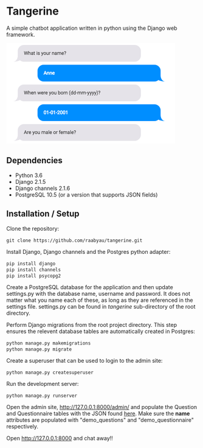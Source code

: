 # Tangerine

A simple chatbot application written in python using the Django web framework.

![alt text](https://github.com/raabyau/tangerine/blob/master/screenshot.png)


## Dependencies

* Python 3.6
* Django 2.1.5
* Django channels 2.1.6
* PostgreSQL 10.5 (or a version that supports JSON fields)

## Installation / Setup

Clone the repository:
```
git clone https://github.com/raabyau/tangerine.git
```

Install Django, Django channels and the Postgres python adapter:
```
pip install django
pip install channels
pip install psycopg2
```

Create a PostgreSQL database for the application and then update settings.py with the database name, username and password. It does not matter what you name each of these, as long as they are referenced in the settings file. settings.py can be found in *tangerine* sub-directory of the root directory.

Perform Django migrations from the root project directory. This step ensures the relevent database tables are automatically created in Postgres:
```
python manage.py makemigrations
python manage.py migrate
```

Create a superuser that can be used to login to the admin site:
```
python manage.py createsuperuser
```

Run the development server:
```
python manage.py runserver
```

Open the admin site, http://127.0.0.1:8000/admin/ and populate the Question and Questionnaire tables with the JSON found <a href="https://github.com/raabyau/tangerine/tree/master/demo">here</a>. Make sure the <b>name</b> attributes are populated with "demo_questions" and "demo_questionnaire" respectively.

Open http://127.0.0.1:8000 and chat away!!
